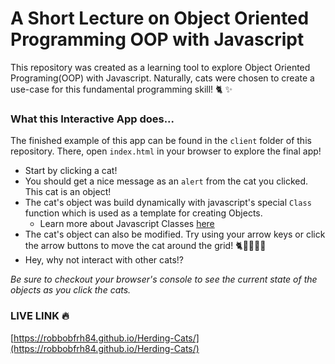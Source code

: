 # A Short Lecture on Object Oriented Programming OOP with Javascript
This repository was created as a learning tool to explore Object Oriented Programing(OOP) with Javascript. Naturally, cats were chosen to create a use-case for this fundamental programming skill! 🐈 ✨

### What this Interactive App does...
The finished example of this app can be found in the `client` folder of this repository. There, open `index.html` in your browser to explore the final app!
- Start by clicking a cat!
- You should get a nice message as an `alert` from the cat you clicked. This cat is an object!
- The cat's object was build dynamically with javascript's special `Class` function which is used as a template for creating Objects.
  - Learn more about Javascript Classes [here](https://developer.mozilla.org/en-US/docs/Web/JavaScript/Reference/Classes)
- The cat's object can also be modified. Try using your arrow keys or click the arrow buttons to move the cat around the grid! 🐈🐾🐾🐾🐾
- Hey, why not interact with other cats!?

_Be sure to checkout your browser's console to see the current state of the objects as you click the cats._

### LIVE LINK 🔥
[https://robbobfrh84.github.io/Herding-Cats/](https://robbobfrh84.github.io/Herding-Cats/)
